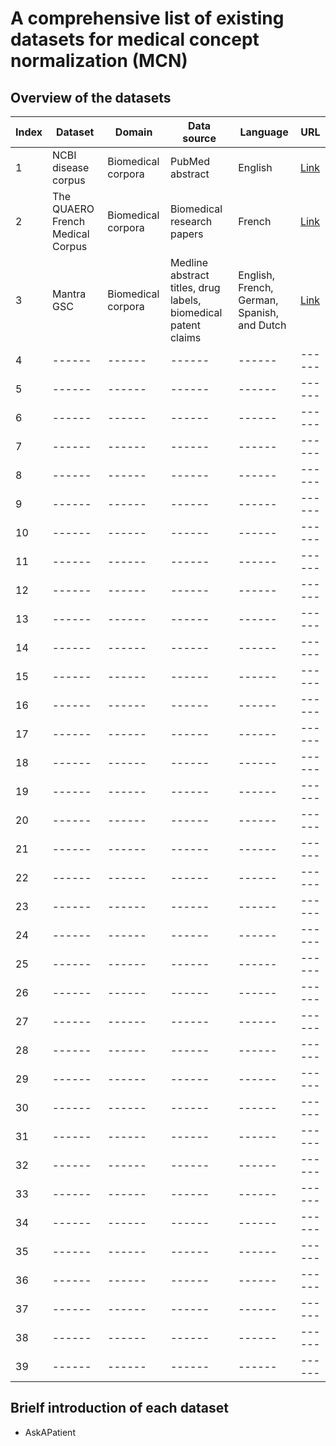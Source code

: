 # A comprehensive list of existing datasets for medical concept normalization (MCN)

## Overview of the datasets

| Index | Dataset | Domain | Data source | Language | URL |
| ------ | ------ | ------ | ------ | ------ | ------ |
| 1 | NCBI disease corpus | Biomedical corpora | PubMed abstract | English | [Link](https://www.ncbi.nlm.nih.gov/research/bionlp/Data/disease/) |
| 2 | The QUAERO French Medical Corpus | Biomedical corpora | Biomedical research papers | French | [Link](https://quaerofrenchmed.limsi.fr) |
| 3 | Mantra GSC | Biomedical corpora | Medline abstract titles, drug labels, biomedical patent claims | English, French, German, Spanish, and Dutch | [Link](https://files.ifi.uzh.ch/cl/mantra/gsc/GSC-v1.1.zip) |
| 4 | ------ | ------ | ------ | ------ | ------ |
| 5 | ------ | ------ | ------ | ------ | ------ |
| 6 | ------ | ------ | ------ | ------ | ------ |
| 7 | ------ | ------ | ------ | ------ | ------ |
| 8 | ------ | ------ | ------ | ------ | ------ |
| 9 | ------ | ------ | ------ | ------ | ------ |
| 10 | ------ | ------ | ------ | ------ | ------ |
| 11 | ------ | ------ | ------ | ------ | ------ |
| 12 | ------ | ------ | ------ | ------ | ------ |
| 13 | ------ | ------ | ------ | ------ | ------ |
| 14 | ------ | ------ | ------ | ------ | ------ |
| 15 | ------ | ------ | ------ | ------ | ------ |
| 16 | ------ | ------ | ------ | ------ | ------ |
| 17 | ------ | ------ | ------ | ------ | ------ |
| 18 | ------ | ------ | ------ | ------ | ------ |
| 19 | ------ | ------ | ------ | ------ | ------ |
| 20 | ------ | ------ | ------ | ------ | ------ |
| 21 | ------ | ------ | ------ | ------ | ------ |
| 22 | ------ | ------ | ------ | ------ | ------ |
| 23 | ------ | ------ | ------ | ------ | ------ |
| 24 | ------ | ------ | ------ | ------ | ------ |
| 25 | ------ | ------ | ------ | ------ | ------ |
| 26 | ------ | ------ | ------ | ------ | ------ |
| 27 | ------ | ------ | ------ | ------ | ------ |
| 28 | ------ | ------ | ------ | ------ | ------ |
| 29 | ------ | ------ | ------ | ------ | ------ |
| 30 | ------ | ------ | ------ | ------ | ------ |
| 31 | ------ | ------ | ------ | ------ | ------ |
| 32 | ------ | ------ | ------ | ------ | ------ |
| 33 | ------ | ------ | ------ | ------ | ------ |
| 34 | ------ | ------ | ------ | ------ | ------ |
| 35 | ------ | ------ | ------ | ------ | ------ |
| 36 | ------ | ------ | ------ | ------ | ------ |
| 37 | ------ | ------ | ------ | ------ | ------ |
| 38 | ------ | ------ | ------ | ------ | ------ |
| 39 | ------ | ------ | ------ | ------ | ------ |

## Brielf introduction of each dataset

- AskAPatient 
